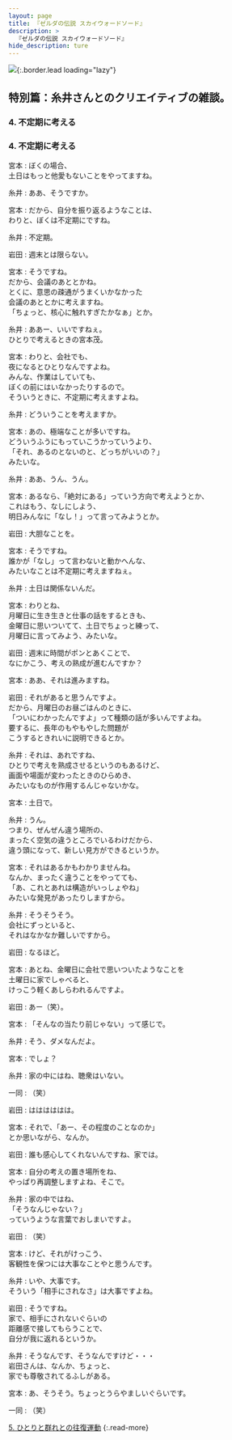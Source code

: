 ```yaml
---
layout: page
title: 『ゼルダの伝説 スカイウォードソード』
description: >
  『ゼルダの伝説 スカイウォードソード』
hide_description: ture
---
```


![](/others/interviews/jp/wii/souj/sp/img/mainvisual4.jpg){:.border.lead loading="lazy"}

## 特別篇：糸井さんとのクリエイティブの雑談。

### 4. 不定期に考える

<DIV CLASS="pagebox-r">

### 4. 不定期に考える

宮本
: ぼくの場合、<br>土日はもっと他愛もないことをやってますね。

糸井
: ああ、そうですか。

宮本
: だから、自分を振り返るようなことは、<br>わりと、ぼくは不定期にですね。

糸井
: 不定期。

岩田
: 週末とは限らない。

宮本
: そうですね。<br>だから、会議のあととかね。<br>とくに、意思の疎通がうまくいかなかった<br>会議のあととかに考えますね。<br>「ちょっと、核心に触れすぎたかなぁ」とか。

糸井
: ああー、いいですねぇ。<br>ひとりで考えるときの宮本茂。

宮本
: わりと、会社でも、<br>夜になるとひとりなんですよね。<br>みんな、作業はしていても、<br>ぼくの前にはいなかったりするので。<br>そういうときに、不定期に考えますよね。

糸井
: どういうことを考えますか。

宮本
: あの、極端なことが多いですね。<br>どういうふうにもっていこうかっていうより、<br>「それ、あるのとないのと、どっちがいいの？」<br>みたいな。

糸井
: ああ、うん、うん。

宮本
: あるなら、「絶対にある」っていう方向で考えようとか、<br>これはもう、なしにしよう、<br>明日みんなに「なし！」って言ってみようとか。

岩田
: 大胆なことを。

宮本
: そうですね。<br>誰かが「なし」って言わないと動かへんな、<br>みたいなことは不定期に考えますねぇ。

糸井
: 土日は関係ないんだ。

宮本
: わりとね、<br>月曜日に生き生きと仕事の話をするときも、<br>金曜日に思いついてて、土日でちょっと練って、<br>月曜日に言ってみよう、みたいな。

岩田
: 週末に時間がポンとあくことで、<br>なにかこう、考えの熟成が進むんですか？

宮本
: ああ、それは進みますね。

岩田
: それがあると思うんですよ。<br>だから、月曜日のお昼ごはんのときに、<br>「ついにわかったんですよ」って種類の話が多いんですよね。<br>要するに、長年のもやもやした問題が<br>こうするときれいに説明できるとか。

糸井
: それは、あれですね、<br>ひとりで考えを熟成させるというのもあるけど、<br>画面や場面が変わったときのひらめき、<br>みたいなものが作用するんじゃないかな。

宮本
: 土日で。

糸井
: うん。<br>つまり、ぜんぜん違う場所の、<br>まったく空気の違うところでいるわけだから、<br>違う頭になって、新しい見方ができるというか。

宮本
: それはあるかもわかりませんね。<br>なんか、まったく違うことをやってても、<br>「あ、これとあれは構造がいっしょやね」<br>みたいな発見があったりしますから。

糸井
: そうそうそう。<br>会社にずっといると、<br>それはなかなか難しいですから。

岩田
: なるほど。

宮本
: あとね、金曜日に会社で思いついたようなことを<br>土曜日に家でしゃべると、<br>けっこう軽くあしらわれるんですよ。

岩田
: あー（笑）。

宮本
: 「そんなの当たり前じゃない」って感じで。

糸井
: そう、ダメなんだよ。

宮本
: でしょ？

糸井
: 家の中にはね、聴衆はいない。

一同
: （笑）

岩田
: はははははは。

宮本
: それで、「あー、その程度のことなのか」<br>とか思いながら、なんか。

岩田
: 誰も感心してくれないんですね、家では。

宮本
: 自分の考えの置き場所をね、<br>やっぱり再調整しますよね、そこで。

糸井
: 家の中ではね、<br>「そうなんじゃない？」<br>っていうような言葉でおしまいですよ。

岩田
: （笑）

宮本
: けど、それがけっこう、<br>客観性を保つには大事なことやと思うんです。

糸井
: いや、大事です。<br>そういう「相手にされなさ」は大事ですよね。

岩田
: そうですね。<br>家で、相手にされないぐらいの<br>距離感で接してもらうことで、<br>自分が我に返れるというか。

糸井
: そうなんです、そうなんですけど・・・<br>岩田さんは、なんか、ちょっと、<br>家でも尊敬されてるふしがある。

宮本
: あ、そうそう。ちょっとうらやましいぐらいです。

一同
: （笑）

[5. ひとりと群れとの往復運動](5.md)
{:.read-more}


